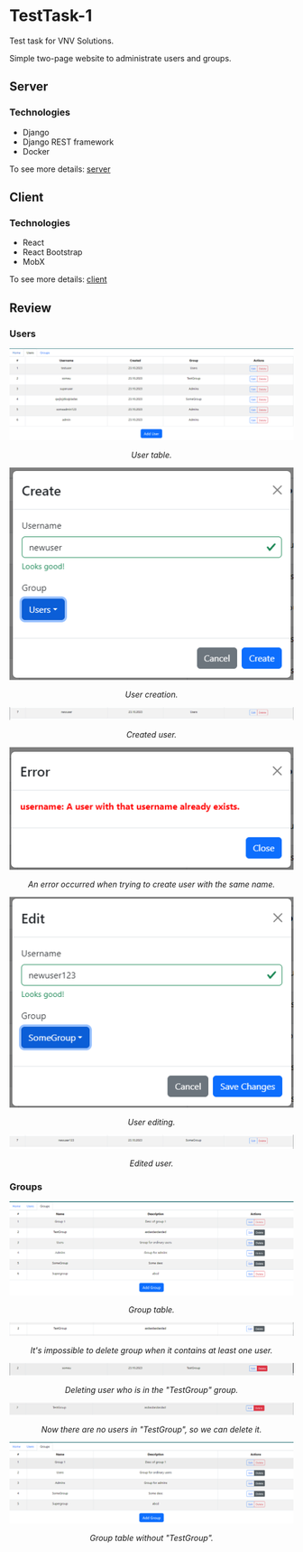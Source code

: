 # TestTask-1

Test task for VNV Solutions.

Simple two-page website to administrate users and groups.

## Server

### Technologies

- Django
- Django REST framework
- Docker

To see more details: [server](server)

## Client

### Technologies

- React
- React Bootstrap
- MobX

To see more details: [client](client)

## Review

### Users

<p align="center">
  <img src="docs/imgs/img.png" alt="User creating"/>
</p>

<p align="center">
<i>User table.</i>
</p>



<p align="center">
  <img src="docs/imgs/img_1.png" alt="User creating"/>

</p>

<p align="center">
<i>User creation.</i>
</p>



<p align="center">
  <img src="docs/imgs/img_2.png" alt="User creating"/>
</p>

<p align="center">
<i>Created user.</i>
</p>



<p align="center">
  <img src="docs/imgs/img_3.png" alt="User creating"/>
</p>

<p align="center">
<i>An error occurred when trying to create user with the same name.</i>
</p>


<p align="center">
  <img src="docs/imgs/img_4.png" alt="User creating"/>

</p>

<p align="center">
<i>User editing.</i>
</p>



<p align="center">
  <img src="docs/imgs/img_5.png" alt="User creating"/>

</p>

<p align="center">
<i>Edited user.</i>
</p>

### Groups

<p align="center">
    <img src="docs/imgs/img_6.png" alt="User creating"/>
</p>

<p align="center">
<i>Group table.</i>
</p>



<p align="center">
  <img src="docs/imgs/img_7.png" alt="User creating"/>
</p>
<p align="center">
<i>It's impossible to delete group when it contains at least one user.</i>
</p>



<p align="center">
  <img src="docs/imgs/img_8.png" alt="User creating"/>
</p>

<p align="center">
<i>Deleting user who is in the "TestGroup" group.</i>
</p>



<p align="center">
  <img src="docs/imgs/img_9.png" alt="User creating"/>

</p>

<p align="center">
<i>Now there are no users in "TestGroup", so we can delete it.</i>
</p>



<p align="center">
  <img src="docs/imgs/img_10.png" alt="User creating"/>

</p>

<p align="center">
<i>Group table without "TestGroup".</i>
</p>
